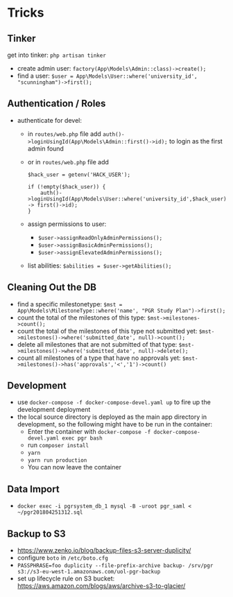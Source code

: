 # Tricks

## Tinker

get into tinker: `php artisan tinker`

* create admin user: `factory(App\Models\Admin::class)->create();`
* find a user: `$user = App\Models\User::where('university_id', "scunningham")->first();`

## Authentication / Roles

* authenticate for devel:
  * in `routes/web.php` file add `auth()->loginUsingId(App\Models\Admin::first()->id);` to login as the first admin found
  * or in `routes/web.php` file add 

      ```
      $hack_user = getenv('HACK_USER');

      if (!empty($hack_user)) {
          auth()->loginUsingId(App\Models\User::where('university_id',$hack_user) -> first()->id);
      }
      ```

  * assign permissions to user: 
    * `$user->assignReadOnlyAdminPermissions();`
    * `$user->assignBasicAdminPermissions();`
    * `$user->assignElevatedAdminPermissions();`
  * list abilities: `$abilities = $user->getAbilities();`
  
## Cleaning Out the DB

* find a specific milestonetype: `$mst = App\Models\MilestoneType::where('name', "PGR Study Plan")->first();`
* count the total of the milestones of this type: `$mst->milestones->count();`
* count the total of the milestones of this type not submitted yet: `$mst->milestones()->where('submitted_date', null)->count();`
* delete all milestones that are not submitted of that type: `$mst->milestones()->where('submitted_date', null)->delete();`
* count all milestones of a type that have no approvals yet: `$mst->milestones()->has('approvals','<','1')->count()`


## Development

* use `docker-compose -f docker-compose-devel.yaml up` to fire up the development deployment
* the local source directory is deployed as the main app directory in development, so the following might have to be run in the container:
  * Enter the container with `docker-compose -f docker-compose-devel.yaml exec pgr bash`
  * run `composer install`
  * `yarn`
  * `yarn run production`
  * You can now leave the container

## Data Import

* `docker exec -i pgrsystem_db_1 mysql -B -uroot pgr_saml < ~/pgr201804251312.sql`

## Backup to S3

* https://www.zenko.io/blog/backup-files-s3-server-duplicity/
* configure `boto` in `/etc/boto.cfg`
* `PASSPHRASE=foo duplicity --file-prefix-archive backup- /srv/pgr s3://s3-eu-west-1.amazonaws.com/uol-pgr-backup`
* set up lifecycle rule on S3 bucket: https://aws.amazon.com/blogs/aws/archive-s3-to-glacier/
